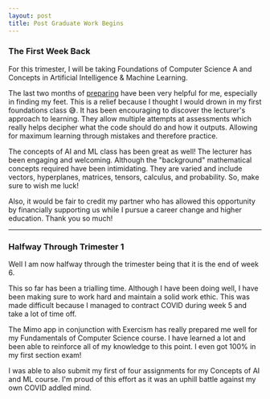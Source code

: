 ```yaml
---
layout: post
title: Post Graduate Work Begins
---
```


### The First Week Back
For this trimester, I will be taking Foundations of Computer Science A and Concepts in Artificial Intelligence & Machine Learning.

The last two months of [preparing](https://drackonack.github.io/2023/12/14/pre-post-grad.html) have been very helpful for me, especially in finding my feet. This is a relief because I thought I would drown in my first foundations class 😅. It has been encouraging to discover the lecturer's approach to learning. They allow multiple attempts at assessments which really helps decipher what the code should do and how it outputs. Allowing for maximum learning through mistakes and therefore practice. 

The concepts of AI and ML class has been great as well! The lecturer has been engaging and welcoming. Although the "background" mathematical concepts required have been intimidating. They are varied and include vectors, hyperplanes, matrices, tensors, calculus, and probability. 
So, make sure to wish me luck!

Also, it would be fair to credit my partner who has allowed this opportunity by financially supporting us while I pursue a career change and higher education. Thank you so much!

---

### Halfway Through Trimester 1
Well I am now halfway through the trimester being that it is the end of week 6. 

This so far has been a trialling time. Although I have been doing well, I have been making sure to work hard and maintain a solid work ethic. This was made difficult because I managed to contract COVID during week 5 and take a lot of time off.

The Mimo app in conjunction with Exercism has really prepared me well for my Fundamentals of Computer Science course. I have learned a lot and been able to reinforce all of my knowledge to this point. I even got 100% in my first section exam! 

I was able to also submit my first of four assignments for my Concepts of AI and ML course. I'm proud of this effort as it was an uphill battle against my own COVID addled mind. 
